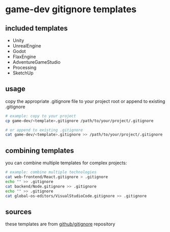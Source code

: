 ﻿# game-dev gitignore templates

## included templates

- Unity
- UnrealEngine
- Godot
- FlaxEngine
- AdventureGameStudio
- Processing
- SketchUp


## usage

copy the appropriate .gitignore file to your project root or append to existing .gitignore

```bash
# example: copy to your project
cp game-dev/<template>.gitignore /path/to/your/project/.gitignore

# or append to existing .gitignore
cat game-dev/<template>.gitignore >> /path/to/your/project/.gitignore
```

## combining templates

you can combine multiple templates for complex projects:

```bash
# example: combine multiple technologies
cat web-frontend/React.gitignore > .gitignore
echo "" >> .gitignore
cat backend/Node.gitignore >> .gitignore
echo "" >> .gitignore
cat global-os-editors/VisualStudioCode.gitignore >> .gitignore
```

## sources

these templates are from [github/gitignore](https://github.com/github/gitignore) repository
